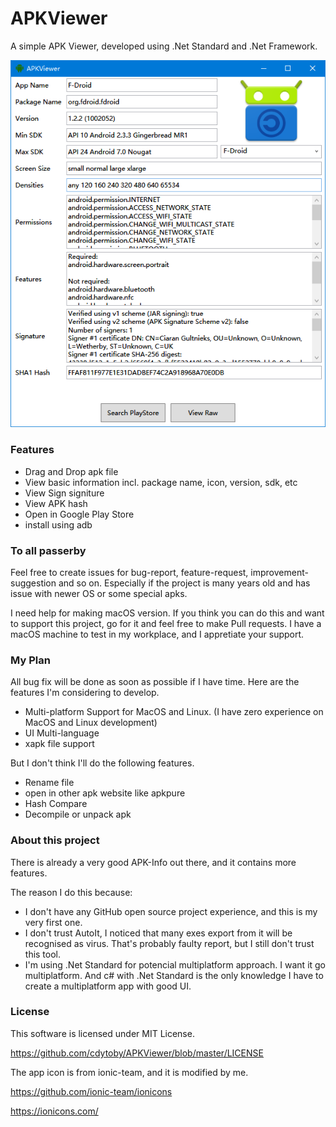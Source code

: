 # APKViewer

A simple APK Viewer, developed using .Net Standard and .Net Framework.

![alt text](/ReadmeAssets/ScreenShot_Main.png)

### Features

- Drag and Drop apk file
- View basic information incl. package name, icon, version, sdk, etc
- View Sign signiture
- View APK hash
- Open in Google Play Store
- install using adb

### To all passerby

Feel free to create issues for bug-report, feature-request, improvement-suggestion and so on. Especially if the project is many years old and has issue with newer OS or some special apks.

I need help for making macOS version. If you think you can do this and want to support this project, go for it and feel free to make Pull requests. I have a macOS machine to test in my workplace, and I appretiate your support.

### My Plan

All bug fix will be done as soon as possible if I have time. Here are the features I'm considering to develop.

- Multi-platform Support for MacOS and Linux. (I have zero experience on MacOS and Linux development)
- UI Multi-language
- xapk file support

But I don't think I'll do the following features.
- Rename file
- open in other apk website like apkpure
- Hash Compare
- Decompile or unpack apk

### About this project

There is already a very good APK-Info out there, and it contains more features.

The reason I do this because:
- I don't have any GitHub open source project experience, and this is my very first one.
- I don't trust AutoIt, I noticed that many exes export from it will be recognised as virus. That's probably faulty report, but I still don't trust this tool.
- I'm using .Net Standard for potencial multiplatform approach. I want it go multiplatform. And c# with .Net Standard is the only knowledge I have to create a multiplatform app with good UI.

### License

This software is licensed under MIT License. 

https://github.com/cdytoby/APKViewer/blob/master/LICENSE

The app icon is from ionic-team, and it is modified by me.

https://github.com/ionic-team/ionicons

https://ionicons.com/

